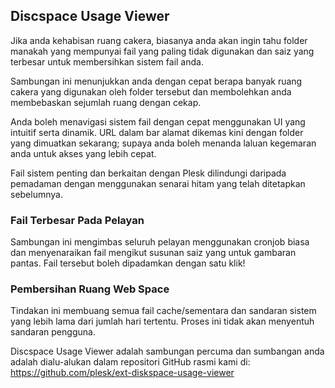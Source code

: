 ## Discspace Usage Viewer

Jika anda kehabisan ruang cakera, biasanya anda akan ingin tahu folder manakah yang mempunyai fail yang paling tidak digunakan dan saiz yang terbesar untuk membersihkan sistem fail anda.

Sambungan ini menunjukkan anda dengan cepat berapa banyak ruang cakera yang digunakan oleh folder tersebut dan membolehkan anda membebaskan sejumlah ruang dengan cekap.

Anda boleh menavigasi sistem fail dengan cepat menggunakan UI yang intuitif serta dinamik. URL dalam bar alamat dikemas kini dengan folder yang dimuatkan sekarang; supaya anda boleh menanda laluan kegemaran anda untuk akses yang lebih cepat.

Fail sistem penting dan berkaitan dengan Plesk dilindungi daripada pemadaman dengan menggunakan senarai hitam yang telah ditetapkan sebelumnya.

### Fail Terbesar Pada Pelayan

Sambungan ini mengimbas seluruh pelayan menggunakan cronjob biasa dan menyenaraikan fail mengikut susunan saiz yang untuk gambaran pantas. Fail tersebut boleh dipadamkan dengan satu klik!

### Pembersihan Ruang Web Space

Tindakan ini membuang semua fail cache/sementara dan sandaran sistem yang lebih lama dari jumlah hari tertentu. Proses ini tidak akan menyentuh sandaran pengguna.

Discspace Usage Viewer adalah sambungan percuma dan sumbangan anda adalah dialu-alukan dalam repositori GitHub rasmi kami di: https://github.com/plesk/ext-diskspace-usage-viewer